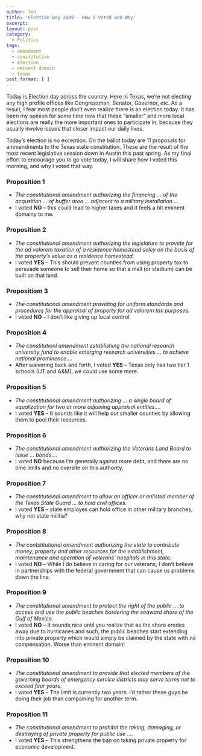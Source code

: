 ```yaml
---
author: Ted
title: 'Election Day 2009 - How I Voted and Why'
excerpt:
layout: post
category:
  - Politics
tags:
  - amendment
  - constitution
  - election
  - eminent domain
  - texas
post_format: [ ]
---
```

Today is Election day across the country. Here in Texas, we’re not electing any high profile offices like Congressman, Senator, Governor, etc. As a result, I fear most people don’t even realize there is an election today. It has been my opinion for some time now that these “smaller” and more local elections are really the more important ones to participate in, because they usually involve issues that closer impact our daily lives.

Today’s election is no exception. On the ballot today are 11 proposals for ammendments to the Texas state constitution. These are the result of the most recent legislative session down in Austin this past spring. As my final effort to encourage you to go vote today, I will share how I voted this morning, and why I voted that way.



### Proposition 1

*   *The constitutional amendment authorizing the financing … of the acqusition … of buffer area … adjacent to a military installation….*
*   I voted **NO** – this could lead to higher taxes and it feels a bit eminent domainy to me.

### Proposition 2

*   *The constitutional amendment authorizing the legislature to provide for the ad valorem taxation of a residence homestead soley on the basis of the property’s value as a residence homestead.*
*   I voted **YES** – This should prevent counties from using property tax to persuade someone to sell their home so that a mall (or stadium) can be built on that land.

### Propositiom 3

*   *The constitutional amendment providing for uniform standards and procedures for the appraisal of property for ad valorem tax purposes.*
*   I voted **NO** – I don’t like giving up local control.

### Proposition 4

*   *The constitutionl amendment establishing the national research university fund to enable emerging research universities … to achieve national prominence….*
*   After waivering back and forth, I voted **YES** – Texas only has two tier 1 schools (UT and A&M), we could use some more.

### Proposition 5

*   *The constitutional amendment authorizing … a single board of equalization for two or more adjoining appraisal entities….*
*   I voted **YES** – It sounds like it will help out smaller counties by allowing them to pool their resources.

### Proposition 6

*   *The constitutional amendment authorizing the Veterans Land Board to issue … bonds….*
*   I voted **NO** because I’m generally against more debt, and there are no time limits and no oversite on this authority.

### Proposition 7

*   *The constitutional amendment to allow an officer or enlisted member of the Texas State Guard … to hold civil offices.*
*   I voted **YES** – state employes can hold office in other military branches, why not state militia?

### Proposition 8

*   *The contstitutional amendment authorizing the state to contribute money, property and other resources for the establishment, maintenance and operation of veterans’ hospitals in this state.*
*   I voted **NO** – While I do believe in caring for our veterans, I don’t believe in partnerships with the federal government that can cause us problems down the line.

### Proposition 9

*   *The constitutional amendment to protect the right of the public … to access and use the public beaches bordering the seaward shore of the Gulf of Mexico.*
*   I voted **NO** – It sounds nice until you realize that as the shore erodes away due to hurricanes and such, the public beaches start extending into private property which would simply be claimed by the state with no compensation. Worse than eminent domain!

### Proposition 10

*   *The constitutional amendment to provide that elected members of the governing boards of emergency service districts may serve terms not to exceed four years.*
*   I voted **YES** – The limit is currently two years. I’d rather these guys be doing their job than campaining for another term.

### Proposition 11

*   *The constitutional amendment to prohibit the taking, damaging, or destroying of private property for public use ….*
*   I voted **YES** – This strengthens the ban on taking private property for economic development.